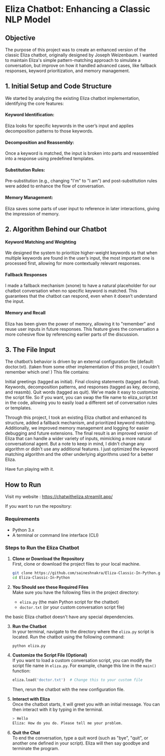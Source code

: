 # Eliza Chatbot: Enhancing a Classic NLP Model

## Objective

The purpose of this project was to create an enhanced version of the classic Eliza chatbot, originally designed by Joseph Weizenbaum. I wanted to maintain Eliza's simple pattern-matching approach to simulate a conversation, but improve on how it handled advanced cases, like fallback responses, keyword prioritization, and memory management.

## 1. Initial Setup and Code Structure
We started by analyzing the existing Eliza chatbot implementation, identifying the core features:

#### Keyword Identification:
Eliza looks for specific keywords in the user’s input and applies decomposition patterns to those keywords.
#### Decomposition and Reassembly: 
Once a keyword is matched, the input is broken into parts and reassembled into a response using predefined templates.
#### Substitution Rules:
Pre-substitution (e.g., changing "I'm" to "I am") and post-substitution rules were added to enhance the flow of conversation.
#### Memory Management: 
Eliza saves some parts of user input to reference in later interactions, giving the impression of memory.

## 2. Algorithm Behind our Chatbot

#### Keyword Matching and Weighting
We designed the system to prioritize higher-weight keywords so that when multiple keywords are found in the user’s input, the most important one is processed first, allowing for more contextually relevant responses.

#### Fallback Responses
I made a fallback mechanism (xnone) to have a natural placeholder for our chatbot conversation when no specific keyword is matched. This guarantees that the chatbot can respond, even when it doesn’t understand the input.

#### Memory and Recall
Eliza has been given the power of memory, allowing it to "remember" and reuse user inputs in future responses. This feature gives the conversation a more cohesive flow by referencing earlier parts of the discussion.

## 3. The File Input
The chatbot’s behavior is driven by an external configuration file (default: doctor.txt). (taken from some other implementation of this project, I couldn't remember which one! ) This file contains:

Initial greetings (tagged as initial).
Final closing statements (tagged as final).
Keywords, decomposition patterns, and responses (tagged as key, decomp, and reasmb).
Quit words (tagged as quit).
We’ve made it easy to customize the script file. So if you want, you can swap the file name to eliza_script.txt in the code, allowing you to easily load a different set of conversation rules or templates.

Through this project, I took an existing Eliza chatbot and enhanced its structure, added a fallback mechanism, and prioritized keyword matching. Additionally, we improved memory management and logging for easier debugging and future extensions. The final result is an improved version of Eliza that can handle a wider variety of inputs, mimicking a more natural conversational agent. But a note to keep in mind, I didn't change any algorithm or didn't use any additional features. I just optimized the keyword matching algorithm and the other underlying algorithms used for a better Eliza.

Have fun playing with it.

## How to Run

Visit my website : https://chatwitheliza.streamlit.app/

If you want to run the repository: 

### Requirements
- Python 3.x
- A terminal or command line interface (CLI)

### Steps to Run the Eliza Chatbot

1. **Clone or Download the Repository**  
   First, clone or download the project files to your local machine.

   ```bash
   git clone https://github.com/saineshnakra/Eliza-Classic-In-Python.git
   cd Eliza-Classic-In-Python
   ```

2. **You Should see these Required Files**  
   Make sure you have the following files in the project directory:
   - `eliza.py` (the main Python script for the chatbot)
   - `doctor.txt` (or your custom conversation script file)


  the basic Eliza chatbot doesn't have any special dependencies.

3. **Run the Chatbot**  
   In your terminal, navigate to the directory where the `eliza.py` script is located. Run the chatbot using the following command:

   ```bash
   python eliza.py
   ```

4. **Customize the Script File (Optional)**  
   If you want to load a custom conversation script, you can modify the script file name in `eliza.py`. For example, change this line in the `main()` function:

   ```python
   eliza.load('doctor.txt')  # Change this to your custom file
   ```

   Then, rerun the chatbot with the new configuration file.

5. **Interact with Eliza**  
   Once the chatbot starts, it will greet you with an initial message. You can then interact with it by typing in the terminal.

   ```bash
   > Hello
   Eliza: How do you do. Please tell me your problem.
   ```

6. **Quit the Chat**  
   To end the conversation, type a quit word (such as "bye", "quit", or another one defined in your script). Eliza will then say goodbye and terminate the program.

